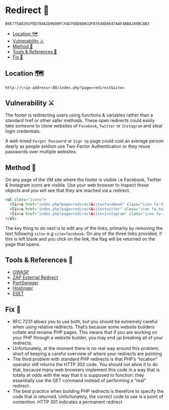 # Redirect 🚦 <!-- omit in toc -->

```txt
B9E775A0291FED784A2D9680FCFAD7EDD6B8CDF87648DA647AAF4BBA288BCAB3
```

- [Location 🗺️](#location-️)
- [Vulnerability ⚔️](#vulnerability-️)
- [Method 🧾](#method-)
- [Tools & References 🧰](#tools--references-)
- [Fix 🔧](#fix-)

## Location 🗺️

`http://\<ip-address>:80/index.php?page=redirect&site=`

## Vulnerability ⚔️

The footer is redirecting users using functions & variables rather than a standard href or other safer methods. These open redirects could easily take someone to clone websites of `Facebook`, `Twitter` or `Instagram` and steal login credentials.

A well-timed `Forgot Password` or `Sign Up` page could cost an average person dearly as people seldom use Two-Factor Authentication or they reuse passwords over multiple websites.

## Method 🧾

On any page of the VM site where the footer is visible i.e Facebook, Twitter & Instagram icons are visible. Use your web browser to inspect those objects and you will see that they are reached via a redirect.

```html
<ul class="icons">
  <li><a href="index.php?page=redirect&site=facebook" class="icon fa-facebook"></a></li>
  <li><a href="index.php?page=redirect&site=twitter" class="icon fa-twitter"></a></li>
  <li><a href="index.php?page=redirect&site=instagram" class="icon fa-instagram"></a></li>
</ul>
```

The key thing to do next is to edit any of the links, primarily by removing the text following `site=` e.g `site=facebook`. On any of the three links provided, if this is left blank and you click on the link, the flag will be returned on the page that opens.

## Tools & References 🧰

- [OWASP](https://cheatsheetseries.owasp.org/cheatsheets/Unvalidated_Redirects_and_Forwards_Cheat_Sheet.html)
- [ZAP External Redirect](https://www.zaproxy.org/docs/alerts/20019/)
- [PortSwigger](https://portswigger.net/kb/issues/00500100_open-redirection-reflected)
- [Hostinger](https://www.hostinger.com/tutorials/php-redirect)
- [ESET](https://www.welivesecurity.com/2007/11/07/whats-a-redirect-and-why-is-it-bad/)

## Fix 🔧

- RFC 7231 allows you to use both, but you should be extremely careful when using relative redirects. That’s because some website builders collate and rename PHP pages. This means that if you are working on your PHP through a website builder, you may end up breaking all of your redirects.
- Unfortunately, at the moment there is no real way around this problem, short of keeping a careful overview of where your redirects are pointing
- The third problem with standard PHP redirects is that PHP’s “location” operator still returns the HTTP 302 code. You should not allow it to do that, because many web browsers implement this code in a way that is totally at odds with the way that it is supposed to function: they essentially use the GET command instead of performing a “real” redirect.
- The best practice when building PHP redirects is therefore to specify the code that is returned. Unfortunately, the correct code to use is a point of contention. HTTP 301 indicates a permanent redirect
